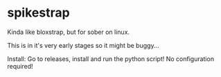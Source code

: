 # spikestrap
Kinda like bloxstrap, but for sober on linux.

This is in it's very early stages so it might be buggy...

Install:
Go to releases, install and run the python script! No configuration required!


